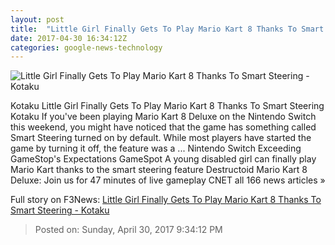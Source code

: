 ```yaml
---
layout: post
title:  "Little Girl Finally Gets To Play Mario Kart 8 Thanks To Smart Steering - Kotaku"
date: 2017-04-30 16:34:12Z
categories: google-news-technology
---
```


![Little Girl Finally Gets To Play Mario Kart 8 Thanks To Smart Steering - Kotaku](https://i.kinja-img.com/gawker-media/image/upload/s--_s3QNxLd--/c_fill,fl_progressive,g_center,h_450,q_80,w_800/hzon86vrk1grvqoavun7.png)

Kotaku Little Girl Finally Gets To Play Mario Kart 8 Thanks To Smart Steering Kotaku If you've been playing Mario Kart 8 Deluxe on the Nintendo Switch this weekend, you might have noticed that the game has something called Smart Steering turned on by default. While most players have started the game by turning it off, the feature was a ... Nintendo Switch Exceeding GameStop's Expectations GameSpot A young disabled girl can finally play Mario Kart thanks to the smart steering feature Destructoid Mario Kart 8 Deluxe: Join us for 47 minutes of live gameplay CNET all 166 news articles »


Full story on F3News: [Little Girl Finally Gets To Play Mario Kart 8 Thanks To Smart Steering - Kotaku](http://www.f3nws.com/n/jGDNCB)

> Posted on: Sunday, April 30, 2017 9:34:12 PM
